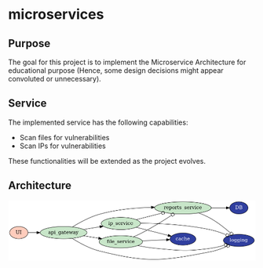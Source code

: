 # microservices #

## Purpose
The goal for this project is to implement the Microservice Architecture for educational purpose (Hence, some design decisions might appear convoluted or unnecessary).

## Service
The implemented service has the following capabilities:
* Scan files for vulnerabilities
* Scan IPs for vulnerabilities

These functionalities will be extended as the project evolves.

## Architecture
![diagram](diagram/microservices.png)
